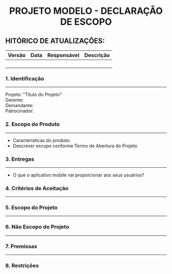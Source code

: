 <h1 align="center">PROJETO MODELO - DECLARAÇÃO DE ESCOPO</h1>

## HITÓRICO DE ATUALIZAÇÕES:

|Versão|Data|Responsável|Descrição|
| :----: | :----: | :----: | :----: | 
| | | | |
| | | | |
| | | | |
| | | | |

### 1. Identificação
---
Projeto: "Título do Projeto" <br>
Gerente: <br>
Demandante: <br>
Patrocinador: <br>

### 2. Escopo do Produto
---

- Características do produto: 
- Descrever escopo conforme Termo de Abertura do Projeto
  

### 3. Entregas
---
- O que o aplicativo mobile vai proporcionar aos seus usuários?

### 4. Critérios de Aceitação
--- 

### 5. Escopo do Projeto
--- 

### 6. Não Escopo do Projeto
---

### 7. Premissas
---

### 8. Restrições